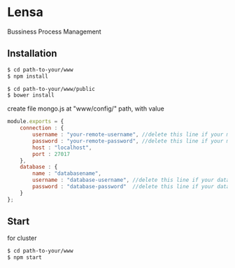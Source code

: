 # Lensa
Bussiness Process Management

## Installation
```sh
$ cd path-to-your/www
$ npm install
```
```sh
$ cd path-to-your/www/public
$ bower install
```

create file mongo.js at "www/config/" path, with value
```js
module.exports = {
    connection : {
        username : "your-remote-username", //delete this line if your mongo haven't required username
        password : "your-remote-password", //delete this line if your mongo haven't required password
        host : "localhost",
        port : 27017
    },
    database : {
        name : "databasename",
        username : "database-username", //delete this line if your database haven't required username
        password : "database-password"  //delete this line if your database haven't required password
    }
};
```
## Start
for cluster
```sh
$ cd path-to-your/www
$ npm start
```